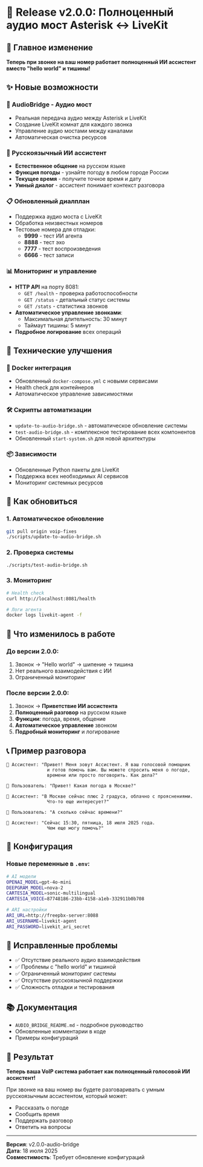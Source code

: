 # 🎤 Release v2.0.0: Полноценный аудио мост Asterisk <-> LiveKit

## 🎯 Главное изменение
**Теперь при звонке на ваш номер работает полноценный ИИ ассистент вместо "hello world" и тишины!**

## ✨ Новые возможности

### 🌉 AudioBridge - Аудио мост
- Реальная передача аудио между Asterisk и LiveKit
- Создание LiveKit комнат для каждого звонка
- Управление аудио мостами между каналами
- Автоматическая очистка ресурсов

### 🤖 Русскоязычный ИИ ассистент
- **Естественное общение** на русском языке
- **Функция погоды** - узнайте погоду в любом городе России
- **Текущее время** - получите точное время и дату
- **Умный диалог** - ассистент понимает контекст разговора

### 📋 Обновленный диалплан
- Поддержка аудио моста с LiveKit
- Обработка неизвестных номеров
- Тестовые номера для отладки:
  - **9999** - тест ИИ агента
  - **8888** - тест эхо
  - **7777** - тест воспроизведения
  - **6666** - тест записи

### 📊 Мониторинг и управление
- **HTTP API** на порту 8081:
  - `GET /health` - проверка работоспособности
  - `GET /status` - детальный статус системы
  - `GET /stats` - статистика звонков
- **Автоматическое управление звонками**:
  - Максимальная длительность: 30 минут
  - Таймаут тишины: 5 минут
- **Подробное логирование** всех операций

## 🔧 Технические улучшения

### 🐳 Docker интеграция
- Обновленный `docker-compose.yml` с новыми сервисами
- Health check для контейнеров
- Автоматическое управление зависимостями

### 🛠️ Скрипты автоматизации
- `update-to-audio-bridge.sh` - автоматическое обновление системы
- `test-audio-bridge.sh` - комплексное тестирование всех компонентов
- Обновленный `start-system.sh` для новой архитектуры

### 📦 Зависимости
- Обновленные Python пакеты для LiveKit
- Поддержка всех необходимых AI сервисов
- Мониторинг системных ресурсов

## 🚀 Как обновиться

### 1. Автоматическое обновление
```bash
git pull origin voip-fixes
./scripts/update-to-audio-bridge.sh
```

### 2. Проверка системы
```bash
./scripts/test-audio-bridge.sh
```

### 3. Мониторинг
```bash
# Health check
curl http://localhost:8081/health

# Логи агента
docker logs livekit-agent -f
```

## 🎯 Что изменилось в работе

### До версии 2.0.0:
1. Звонок → "Hello world" → шипение → тишина
2. Нет реального взаимодействия с ИИ
3. Ограниченный мониторинг

### После версии 2.0.0:
1. Звонок → **Приветствие ИИ ассистента**
2. **Полноценный разговор** на русском языке
3. **Функции**: погода, время, общение
4. **Автоматическое управление** звонком
5. **Подробный мониторинг** и логирование

## 📞 Пример разговора

```
🤖 Ассистент: "Привет! Меня зовут Ассистент. Я ваш голосовой помощник 
               и готов помочь вам. Вы можете спросить меня о погоде, 
               времени или просто поговорить. Как дела?"

👤 Пользователь: "Привет! Какая погода в Москве?"

🤖 Ассистент: "В Москве сейчас плюс 2 градуса, облачно с прояснениями. 
               Что-то еще интересует?"

👤 Пользователь: "А сколько сейчас времени?"

🤖 Ассистент: "Сейчас 15:30, пятница, 18 июля 2025 года. 
               Чем еще могу помочь?"
```

## 🔧 Конфигурация

### Новые переменные в `.env`:
```bash
# AI модели
OPENAI_MODEL=gpt-4o-mini
DEEPGRAM_MODEL=nova-2
CARTESIA_MODEL=sonic-multilingual
CARTESIA_VOICE=87748186-23bb-4158-a1eb-332911b0b708

# ARI настройки
ARI_URL=http://freepbx-server:8088
ARI_USERNAME=livekit-agent
ARI_PASSWORD=livekit_ari_secret
```

## 🐛 Исправленные проблемы
- ✅ Отсутствие реального аудио взаимодействия
- ✅ Проблемы с "hello world" и тишиной
- ✅ Ограниченный мониторинг системы
- ✅ Отсутствие русскоязычной поддержки
- ✅ Сложность отладки и тестирования

## 📚 Документация
- `AUDIO_BRIDGE_README.md` - подробное руководство
- Обновленные комментарии в коде
- Примеры конфигураций

## 🎉 Результат
**Теперь ваша VoIP система работает как полноценный голосовой ИИ ассистент!**

При звонке на ваш номер вы будете разговаривать с умным русскоязычным ассистентом, который может:
- Рассказать о погоде
- Сообщить время
- Поддержать разговор
- Ответить на вопросы

---

**Версия**: v2.0.0-audio-bridge  
**Дата**: 18 июля 2025  
**Совместимость**: Требует обновление конфигураций